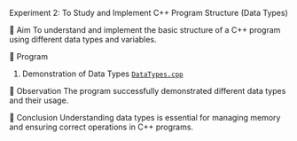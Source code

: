 Experiment 2: To Study and Implement C++ Program Structure (Data Types)

🔹 Aim
To understand and implement the basic structure of a C++ program using different data types and variables.

🔹 Program

1. Demonstration of Data Types
[`DataTypes.cpp`](./DataTypes.cpp)  

🔹 Observation
The program successfully demonstrated different data types and their usage.

🔹 Conclusion
Understanding data types is essential for managing memory and ensuring correct operations in C++ programs.
